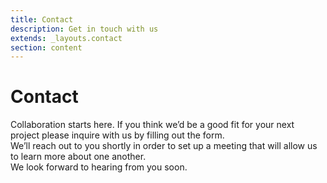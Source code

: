 ```yaml
---
title: Contact
description: Get in touch with us
extends: _layouts.contact
section: content
---
```


# Contact

<p class="mb-8">Collaboration starts here. If you think we’d be a good fit for your next project please inquire with us by filling out the form.<br/>
We’ll reach out to you shortly in order to set up a meeting that will allow us to learn more about one another.</br>
We look forward to hearing from you soon.
</p>